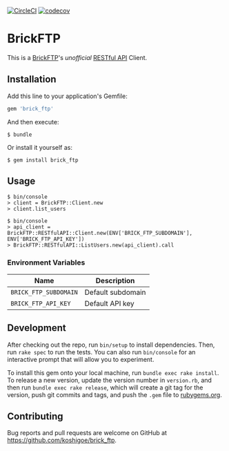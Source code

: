 [![CircleCI](https://circleci.com/gh/koshigoe/brick_ftp/tree/master.svg?style=svg)](https://circleci.com/gh/koshigoe/brick_ftp/tree/master)
[![codecov](https://codecov.io/gh/koshigoe/brick_ftp/branch/master/graph/badge.svg)](https://codecov.io/gh/koshigoe/brick_ftp)


BrickFTP
====

This is a [BrickFTP](https://brickftp.com/)'s _unofficial_ [RESTful API](https://developers.brickftp.com/) Client.


Installation
----

Add this line to your application's Gemfile:

```ruby
gem 'brick_ftp'
```

And then execute:

    $ bundle

Or install it yourself as:

    $ gem install brick_ftp


Usage
----

```
$ bin/console
> client = BrickFTP::Client.new
> client.list_users
```

```
$ bin/console
> api_client = BrickFTP::RESTfulAPI::Client.new(ENV['BRICK_FTP_SUBDOMAIN'], ENV['BRICK_FTP_API_KEY'])
> BrickFTP::RESTfulAPI::ListUsers.new(api_client).call
```

### Environment Variables

Name                  | Description
--------------------- | -----------
`BRICK_FTP_SUBDOMAIN` | Default subdomain
`BRICK_FTP_API_KEY`   | Default API key


Development
----

After checking out the repo, run `bin/setup` to install dependencies. Then, run `rake spec` to run the tests. You can also run `bin/console` for an interactive prompt that will allow you to experiment.

To install this gem onto your local machine, run `bundle exec rake install`. To release a new version, update the version number in `version.rb`, and then run `bundle exec rake release`, which will create a git tag for the version, push git commits and tags, and push the `.gem` file to [rubygems.org](https://rubygems.org).


Contributing
----

Bug reports and pull requests are welcome on GitHub at https://github.com/koshigoe/brick_ftp.

